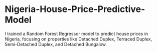 # Nigeria-House-Price-Predictive-Model
I trained a Random Forest Regressor model to predict house prices in Nigeria, focusing on properties like Detached Duplex, Terraced Duplex, Semi-Detached Duplex, and Detached Bungalow.
